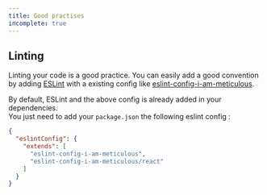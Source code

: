 ```yaml
---
title: Good practises
incomplete: true
---
```


## Linting

Linting your code is a good practice.
You can easily add a good convention by adding
[ESLint](http://eslint.org/) with a existing config like
[eslint-config-i-am-meticulous](https://github.com/MoOx/eslint-config-i-am-meticulous).

By default, ESLint and the above config is already added in your dependencies.  
You just need to add your `package.json` the following eslint config :

```json
{
  "eslintConfig": {
    "extends": [
      "eslint-config-i-am-meticulous",
      "eslint-config-i-am-meticulous/react"
    ]
  }
}
```
